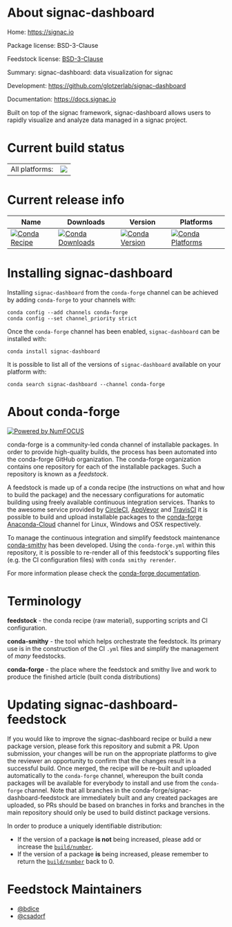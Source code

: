 About signac-dashboard
======================

Home: https://signac.io

Package license: BSD-3-Clause

Feedstock license: [BSD-3-Clause](https://github.com/conda-forge/signac-dashboard-feedstock/blob/master/LICENSE.txt)

Summary: signac-dashboard: data visualization for signac

Development: https://github.com/glotzerlab/signac-dashboard

Documentation: https://docs.signac.io

Built on top of the signac framework, signac-dashboard allows
users to rapidly visualize and analyze data managed in a signac
project.


Current build status
====================


<table><tr><td>All platforms:</td>
    <td>
      <a href="https://dev.azure.com/conda-forge/feedstock-builds/_build/latest?definitionId=1908&branchName=master">
        <img src="https://dev.azure.com/conda-forge/feedstock-builds/_apis/build/status/signac-dashboard-feedstock?branchName=master">
      </a>
    </td>
  </tr>
</table>

Current release info
====================

| Name | Downloads | Version | Platforms |
| --- | --- | --- | --- |
| [![Conda Recipe](https://img.shields.io/badge/recipe-signac--dashboard-green.svg)](https://anaconda.org/conda-forge/signac-dashboard) | [![Conda Downloads](https://img.shields.io/conda/dn/conda-forge/signac-dashboard.svg)](https://anaconda.org/conda-forge/signac-dashboard) | [![Conda Version](https://img.shields.io/conda/vn/conda-forge/signac-dashboard.svg)](https://anaconda.org/conda-forge/signac-dashboard) | [![Conda Platforms](https://img.shields.io/conda/pn/conda-forge/signac-dashboard.svg)](https://anaconda.org/conda-forge/signac-dashboard) |

Installing signac-dashboard
===========================

Installing `signac-dashboard` from the `conda-forge` channel can be achieved by adding `conda-forge` to your channels with:

```
conda config --add channels conda-forge
conda config --set channel_priority strict
```

Once the `conda-forge` channel has been enabled, `signac-dashboard` can be installed with:

```
conda install signac-dashboard
```

It is possible to list all of the versions of `signac-dashboard` available on your platform with:

```
conda search signac-dashboard --channel conda-forge
```


About conda-forge
=================

[![Powered by
NumFOCUS](https://img.shields.io/badge/powered%20by-NumFOCUS-orange.svg?style=flat&colorA=E1523D&colorB=007D8A)](https://numfocus.org)

conda-forge is a community-led conda channel of installable packages.
In order to provide high-quality builds, the process has been automated into the
conda-forge GitHub organization. The conda-forge organization contains one repository
for each of the installable packages. Such a repository is known as a *feedstock*.

A feedstock is made up of a conda recipe (the instructions on what and how to build
the package) and the necessary configurations for automatic building using freely
available continuous integration services. Thanks to the awesome service provided by
[CircleCI](https://circleci.com/), [AppVeyor](https://www.appveyor.com/)
and [TravisCI](https://travis-ci.com/) it is possible to build and upload installable
packages to the [conda-forge](https://anaconda.org/conda-forge)
[Anaconda-Cloud](https://anaconda.org/) channel for Linux, Windows and OSX respectively.

To manage the continuous integration and simplify feedstock maintenance
[conda-smithy](https://github.com/conda-forge/conda-smithy) has been developed.
Using the ``conda-forge.yml`` within this repository, it is possible to re-render all of
this feedstock's supporting files (e.g. the CI configuration files) with ``conda smithy rerender``.

For more information please check the [conda-forge documentation](https://conda-forge.org/docs/).

Terminology
===========

**feedstock** - the conda recipe (raw material), supporting scripts and CI configuration.

**conda-smithy** - the tool which helps orchestrate the feedstock.
                   Its primary use is in the construction of the CI ``.yml`` files
                   and simplify the management of *many* feedstocks.

**conda-forge** - the place where the feedstock and smithy live and work to
                  produce the finished article (built conda distributions)


Updating signac-dashboard-feedstock
===================================

If you would like to improve the signac-dashboard recipe or build a new
package version, please fork this repository and submit a PR. Upon submission,
your changes will be run on the appropriate platforms to give the reviewer an
opportunity to confirm that the changes result in a successful build. Once
merged, the recipe will be re-built and uploaded automatically to the
`conda-forge` channel, whereupon the built conda packages will be available for
everybody to install and use from the `conda-forge` channel.
Note that all branches in the conda-forge/signac-dashboard-feedstock are
immediately built and any created packages are uploaded, so PRs should be based
on branches in forks and branches in the main repository should only be used to
build distinct package versions.

In order to produce a uniquely identifiable distribution:
 * If the version of a package **is not** being increased, please add or increase
   the [``build/number``](https://docs.conda.io/projects/conda-build/en/latest/resources/define-metadata.html#build-number-and-string).
 * If the version of a package **is** being increased, please remember to return
   the [``build/number``](https://docs.conda.io/projects/conda-build/en/latest/resources/define-metadata.html#build-number-and-string)
   back to 0.

Feedstock Maintainers
=====================

* [@bdice](https://github.com/bdice/)
* [@csadorf](https://github.com/csadorf/)

